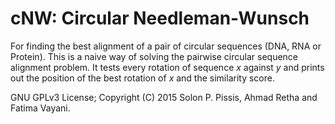 cNW: Circular Needleman-Wunsch
===

For finding the best alignment of a pair of circular sequences (DNA, RNA or
Protein). This is a naive way of solving the pairwise circular sequence
alignment problem. It tests every rotation of sequence *x* against *y* and prints
out the position of the best rotation of *x* and the similarity score.

GNU GPLv3 License; Copyright (C) 2015 Solon P. Pissis, Ahmad Retha and Fatima Vayani.

